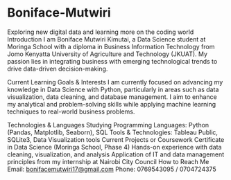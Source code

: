 # Boniface-Mutwiri
Exploring new digital data and learning more on the coding world
Introduction
I am Boniface Mutwiri Kimutai, a Data Science student at Moringa School with a diploma in Business Information Technology from Jomo Kenyatta University of Agriculture and Technology (JKUAT). My passion lies in integrating business with emerging technological trends to drive data-driven decision-making.

Current Learning Goals & Interests
I am currently focused on advancing my knowledge in Data Science with Python, particularly in areas such as data visualization, data cleaning, and database management. I aim to enhance my analytical and problem-solving skills while applying machine learning techniques to real-world business problems.

Technologies & Languages Studying
Programming Languages: Python (Pandas, Matplotlib, Seaborn), SQL
Tools & Technologies: Tableau Public, SQLite3, Data Visualization tools
Current Projects or Coursework
Certificate in Data Science (Moringa School, Phase 4)
Hands-on experience with data cleaning, visualization, and analysis
Application of IT and data management principles from my internship at Nairobi City Council
How to Reach Me
Email: bonifacemutwiri17@gmail.com
Phone: 0769543095 / 0704724375
